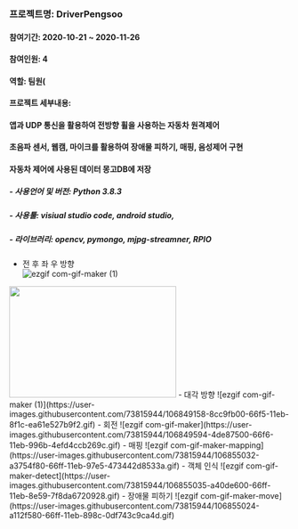 ### 프로젝트명: DriverPengsoo
#### 참여기간: 2020-10-21 ~ 2020-11-26
#### 참여인원: 4
#### 역할: 팀원(
#### 프로젝트 세부내용: 
####  앱과 UDP 통신을 활용하여 전방향 휠을 사용하는 자동차 원격제어
####  초음파 센서, 웹캠, 마이크를 활용하여 장애물 피하기, 매핑, 음성제어 구현
####  자동차 제어에 사용된 데이터 몽고DB에 저장
##### - 사용언어 및 버전: Python 3.8.3
##### - 사용툴: visiual studio code, android studio, 
##### - 라이브러리: opencv, pymongo, mjpg-streamner, RPIO

 - 전 후 좌 우 방향   
![ezgif com-gif-maker (1)](https://user-images.githubusercontent.com/73815944/106848726-db2aca00-66f4-11eb-938e-7a0a59c81e7c.gif)  
<img src="https://user-images.githubusercontent.com/73815944/106848726-db2aca00-66f4-11eb-938e-7a0a59c81e7c.gif"  width="300" height="200">
- 대각 방향   
![ezgif com-gif-maker (1)](https://user-images.githubusercontent.com/73815944/106849158-8cc9fb00-66f5-11eb-8f1c-ea61e527b9f2.gif)   
 - 회전   
![ezgif com-gif-maker](https://user-images.githubusercontent.com/73815944/106849594-4de87500-66f6-11eb-996b-4efd4ccb269c.gif)   
 - 매핑   
![ezgif com-gif-maker-mapping](https://user-images.githubusercontent.com/73815944/106855032-a3754f80-66ff-11eb-97e5-473442d8533a.gif)   
 - 객체 인식    
![ezgif com-gif-maker-detect](https://user-images.githubusercontent.com/73815944/106855035-a40de600-66ff-11eb-8e59-7f8da6720928.gif)   
 - 장애물 피하기   
![ezgif com-gif-maker-move](https://user-images.githubusercontent.com/73815944/106855024-a112f580-66ff-11eb-898c-0df743c9ca4d.gif)   
